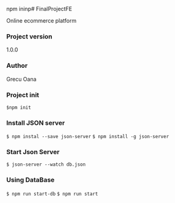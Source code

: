 npm ininp# FinalProjectFE

Online ecommerce platform

### Project version

1.0.0

### Author

Grecu Oana

### Project init

`$npm init`

### Install JSON server

`$ npm instal --save json-server`
`$ npm install -g json-server`

### Start Json Server

`$ json-server --watch db.json`

### Using DataBase

`$ npm run start-db`
`$ npm run start`
